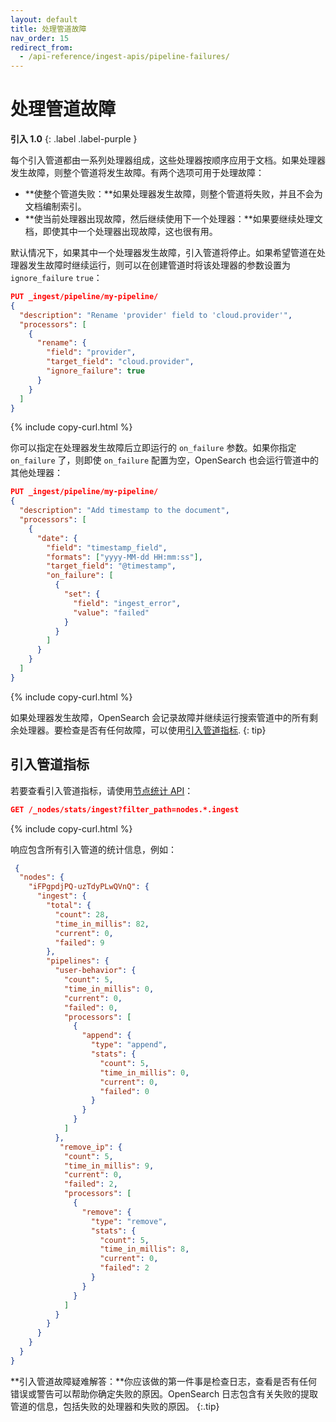 ```yaml
---
layout: default
title: 处理管道故障
nav_order: 15
redirect_from:
  - /api-reference/ingest-apis/pipeline-failures/
---
```


# 处理管道故障
**引入 1.0**
{: .label .label-purple }

每个引入管道都由一系列处理器组成，这些处理器按顺序应用于文档。如果处理器发生故障，则整个管道将发生故障。有两个选项可用于处理故障：

- **使整个管道失败：**如果处理器发生故障，则整个管道将失败，并且不会为文档编制索引。
- **使当前处理器出现故障，然后继续使用下一个处理器：**如果要继续处理文档，即使其中一个处理器出现故障，这也很有用。

默认情况下，如果其中一个处理器发生故障，引入管道将停止。如果希望管道在处理器发生故障时继续运行，则可以在创建管道时将该处理器的参数设置为 `ignore_failure` `true`：

```json
PUT _ingest/pipeline/my-pipeline/
{
  "description": "Rename 'provider' field to 'cloud.provider'",
  "processors": [
    {
      "rename": {
        "field": "provider",
        "target_field": "cloud.provider",
        "ignore_failure": true
      }
    }
  ]
}
```
{% include copy-curl.html %}

你可以指定在处理器发生故障后立即运行的 `on_failure` 参数。如果你指定 `on_failure` 了，则即使 `on_failure` 配置为空，OpenSearch 也会运行管道中的其他处理器：

```json
PUT _ingest/pipeline/my-pipeline/
{
  "description": "Add timestamp to the document",
  "processors": [
    {
      "date": {
        "field": "timestamp_field",
        "formats": ["yyyy-MM-dd HH:mm:ss"],
        "target_field": "@timestamp",
        "on_failure": [
          {
            "set": {
              "field": "ingest_error",
              "value": "failed"
            }
          }
        ]
      }
    }
  ]
}
```
{% include copy-curl.html %}

如果处理器发生故障，OpenSearch 会记录故障并继续运行搜索管道中的所有剩余处理器。要检查是否有任何故障，可以使用[引入管道指标]({{site.url}}{{site.baseurl}}/api-reference/ingest-apis/pipeline-failures/#ingest-pipeline-metrics).
{: tip}

## 引入管道指标

若要查看引入管道指标，请使用[节点统计 API]({{site.url}}{{site.baseurl}}/api-reference/nodes-apis/nodes-stats/)：

```json
GET /_nodes/stats/ingest?filter_path=nodes.*.ingest
```
{% include copy-curl.html %}

响应包含所有引入管道的统计信息，例如：

```json
 {
  "nodes": {
    "iFPgpdjPQ-uzTdyPLwQVnQ": {
      "ingest": {
        "total": {
          "count": 28,
          "time_in_millis": 82,
          "current": 0,
          "failed": 9
        },
        "pipelines": {
          "user-behavior": {
            "count": 5,
            "time_in_millis": 0,
            "current": 0,
            "failed": 0,
            "processors": [
              {
                "append": {
                  "type": "append",
                  "stats": {
                    "count": 5,
                    "time_in_millis": 0,
                    "current": 0,
                    "failed": 0
                  }
                }
              }
            ]
          },
           "remove_ip": {
            "count": 5,
            "time_in_millis": 9,
            "current": 0,
            "failed": 2,
            "processors": [
              {
                "remove": {
                  "type": "remove",
                  "stats": {
                    "count": 5,
                    "time_in_millis": 8,
                    "current": 0,
                    "failed": 2
                  }
                }
              }
            ]
          }
        }
      }
    }
  }
}
```

**引入管道故障疑难解答：**你应该做的第一件事是检查日志，查看是否有任何错误或警告可以帮助你确定失败的原因。OpenSearch 日志包含有关失败的提取管道的信息，包括失败的处理器和失败的原因。
{:.tip}
